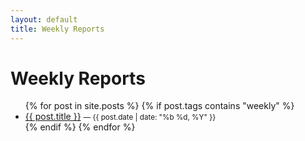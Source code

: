 ```yaml
---
layout: default
title: Weekly Reports
---
```


# Weekly Reports
<ul>
  {% for post in site.posts %}
    {% if post.tags contains "weekly" %}
      <li>
        <a href="{{ post.url | relative_url }}">{{ post.title }}</a>
        <small>— {{ post.date | date: "%b %d, %Y" }}</small>
      </li>
    {% endif %}
  {% endfor %}
</ul>
